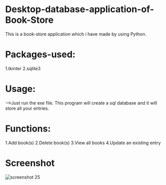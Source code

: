# Desktop-database-application-of-Book-Store
This is a book-store application which i have made by using Python.

# Packages-used:
1.tkinter
2.sqlite3

# Usage:
-->Just run the exe file. This program will create a sql database and it will store all your entries.

# Functions:
1.Add book(s)
2.Delete book(s)
3.View all books
4.Update an existing entry

# Screenshot
![screenshot 25](https://user-images.githubusercontent.com/19861874/34944540-0c18a75c-fa26-11e7-99cf-3ab527701347.png)
